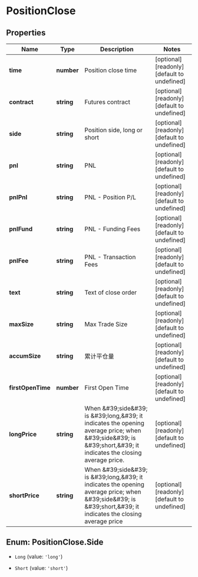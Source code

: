 # PositionClose

## Properties

Name | Type | Description | Notes
------------ | ------------- | ------------- | -------------
**time** | **number** | Position close time | [optional] [readonly] [default to undefined]
**contract** | **string** | Futures contract | [optional] [readonly] [default to undefined]
**side** | **string** | Position side, long or short | [optional] [readonly] [default to undefined]
**pnl** | **string** | PNL | [optional] [readonly] [default to undefined]
**pnlPnl** | **string** | PNL - Position P/L | [optional] [readonly] [default to undefined]
**pnlFund** | **string** | PNL - Funding Fees | [optional] [readonly] [default to undefined]
**pnlFee** | **string** | PNL - Transaction Fees | [optional] [readonly] [default to undefined]
**text** | **string** | Text of close order | [optional] [readonly] [default to undefined]
**maxSize** | **string** | Max Trade Size | [optional] [readonly] [default to undefined]
**accumSize** | **string** | 累计平仓量 | [optional] [readonly] [default to undefined]
**firstOpenTime** | **number** | First Open Time | [optional] [readonly] [default to undefined]
**longPrice** | **string** | When \&#39;side\&#39; is \&#39;long,\&#39; it indicates the opening average price; when \&#39;side\&#39; is \&#39;short,\&#39; it indicates the closing average price. | [optional] [readonly] [default to undefined]
**shortPrice** | **string** | When \&#39;side\&#39; is \&#39;long,\&#39; it indicates the opening average price; when \&#39;side\&#39; is \&#39;short,\&#39; it indicates the closing average price | [optional] [readonly] [default to undefined]

## Enum: PositionClose.Side

* `Long` (value: `'long'`)

* `Short` (value: `'short'`)



